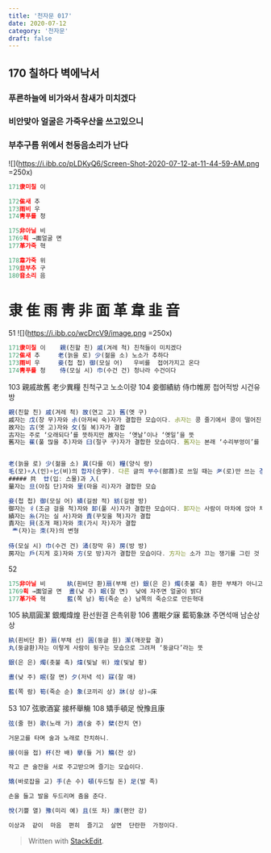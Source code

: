 ```yaml
---
title: '천자문 017'
date: 2020-07-12
category: '천자문'
draft: false
---
```

## 170 칠하다 벽에낙서

 
### 푸른하늘에 비가와서 참새가 미치겠다
### 비안맞아 얼굴은 가죽우산을 쓰고있으니
### 부추구름 위에서 천둥음소리가 난다
![](https://i.ibb.co/pLDKyQ6/Screen-Shot-2020-07-12-at-11-44-59-AM.png =250x)
```js
171隶미칠 이

172隹새 추
173雨비 우
174靑푸를 청

175非아닐 비
1769획 →面얼굴 면
177革가죽 혁

178韋가죽 위
179韭부추 구
180音소리 음

```
# 隶 隹 雨 靑 非 面 革 韋 韭 音




      
51
![](https://i.ibb.co/wcDrcV9/image.png =250x)
```js
171隶미칠 이    親(친할 친) 戚(겨레 척) 친척들이 미치겠다
172隹새 추     老(늙을 로) 少(젊을 소) 노소가 추하다
173雨비 우     妾(첩 첩) 御(모실 어)   우비를  접어가지고 온다
174靑푸를 청    侍(모실 시) 巾(수건 건) 청나라 수건이다
```
103 親戚故舊 老少異糧  친척구고 노소이량
104 妾御績紡 侍巾帷房 첩어적방 시건유방
```js
親(친할 친) 戚(겨레 척) 故(연고 고) 舊(옛 구)
戚자는 戊(창 무)자와 尗(아저씨 숙)자가 결합한 모습이다. 尗자는 콩 줄기에서 콩이 떨어진 모습을 그린 것으로 ‘콩’이나 ‘아저씨’라는 뜻
故자는 古(옛 고)자와 攵(칠 복)자가 결합
古자는 주로 ‘오래되다’를 뜻하지만 故자는 ‘옛날’이나 ‘옛일’을 뜻
舊자는 萑(풀 많을 추)자와 臼(절구 구)자가 결합한 모습이다. 舊자는 본래 ‘수리부엉이’를 뜻


老(늙을 로) 少(젊을 소) 異(다를 이) 糧(양식 량)
毛(모)+人(인)+匕(비)의 합자(合字). 다른 글의 부수(部首)로 쓰일 때는 耂(로)만 쓰는 경우(境遇)가 많음.
##### 共  廿(입: 스물)과 入(
量자는 旦(아침 단)자와 里(마을 리)자가 결합한 모습

妾(첩 첩) 御(모실 어) 績(길쌈 적) 紡(길쌈 방)
御자는 彳(조금 걸을 척)자와 卸(풀 사)자가 결합한 모습이다. 卸자는 사람이 마차에 앉아 채찍질하는 모습
績자는 糸(가는 실 사)자와 責(꾸짖을 책)자가 결합
責자는 貝(조개 패)자와 朿(가시 자)자가 결합
 龶(자)는 朿(자)의 변형
 
侍(모실 시) 巾(수건 건) 涌(장막 유) 房(방 방)
房자는 戶(지게 호)자와 方(모 방)자가 결합한 모습이다. 方자는 소가 끄는 쟁기를 그린 것

```
52
```js
175非아닐 비      紈(흰비단 환)扇(부채 선) 銀(은 은) 燭(촛불 촉) 환한 부채가 아니고 은촛불이다
1769획 →面얼굴 면  晝(낮 주) 眠(잘 면)  낮에 자주면 얼굴이 밝다
177革가죽 혁      藍(쪽 남) 筍(죽순 순) 남쪽의 죽순으로 만든혁대
```
105 紈扇圓潔 銀燭煒煌 환선원결 은촉위황
106 晝眠夕寐 藍筍象牀 주면석매 남순상상

```js
紈(흰비단 환) 扇(부채 선) 圓(둥글 원) 潔(깨끗할 결)
丸(둥글환)자는 이렇게 사람이 뒹구는 모습으로 그려져 ‘둥글다’라는 뜻

銀(은 은) 燭(촛불 촉) 煒(빛날 위) 煌(빛날 황)

晝(낮 주) 眠(잘 면) 夕(저녁 석) 寐(잘 매)

藍(쪽 람) 筍(죽순 순) 象(코끼리 상) 牀(상 상)=床

```
53
107 弦歌酒宴 接杯舉觴 108 矯手頓足 悅豫且康   
```js
弦(줄 현) 歌(노래 가) 酒(술 주) 檗(잔치 연)

거문고를 타며 술과 노래로 잔치하니.

接(이을 접) 杯(잔 배) 擧(들 거) 觴(잔 상)

작고 큰 술잔을 서로 주고받으며 즐기는 모습이다.

矯(바로잡을 교) 手(손 수) 頓(두드릴 돈) 足(발 족)

손을 들고 발을 두드리며 춤을 춘다.

悅(기쁠 열) 豫(미리 예) 且(또 차) 康(편안 강)

이상과  같이  마음  편히  즐기고  살면  단란한  가정이다.
```
> Written with [StackEdit](https://stackedit.io/).
<!--stackedit_data:
eyJoaXN0b3J5IjpbLTExMDgwNDM1MzcsLTc4OTAzMDkyOSwtMj
AzOTE2MDkxMSwxNjUyMjczODA2LDEyNDkwMzQzODksLTE5NTk3
NTk5MTUsMTM5NjY3NDEwNSwtMTk1NjY4NTQ5MSwtMTYwOTg2Mj
MzNCw3MTAxMjcyMTEsMTk4NjYxNDg4NiwtMTU4NDE5MDE2Miwx
NTM4NTYyMTIyLDY3NDE0MDEyNywyMTEzMzk5OTcyLDE3MzgzND
I3NDIsNDEwNjI4ODg3LC0xNDMxMDE0MzAsMjExNjQ1OTMxMSwt
MTQxMTkwMDUwNl19
-->